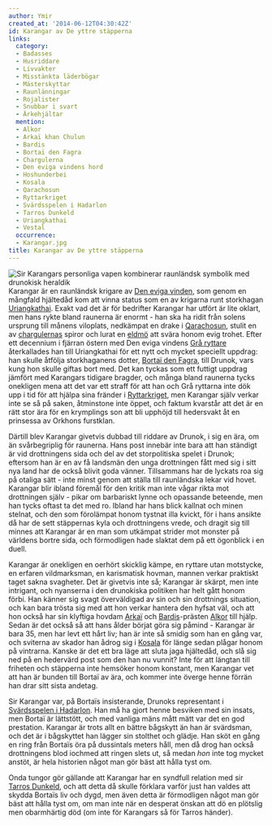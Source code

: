 ```yaml
---
author: Ymir
created_at: '2014-06-12T04:30:42Z'
id: Karangar av De yttre stäpperna
links:
  category:
  - Badasses
  - Husriddare
  - Livvakter
  - Misstänkta läderbögar
  - Mästerskyttar
  - Raunlänningar
  - Rojalister
  - Snubbar i svart
  - Ärkehjältar
  mention:
  - Alkor
  - Arkaï khan Chulun
  - Bardis
  - Bortaï den Fagra
  - Chargulerna
  - Den eviga vindens hord
  - Hoshunderbei
  - Kosala
  - Qarachosun
  - Ryttarkriget
  - Svärdsspelen i Hadarlon
  - Tarros Dunkeld
  - Uriangkathai
  - Vestal
  occurrence:
  - Karangar.jpg
title: Karangar av De yttre stäpperna
---
```


![Sir Karangars personliga vapen kombinerar raunländsk symbolik med drunokisk heraldik] Karangar är
en raunländsk krigare av [Den eviga vinden], som genom en mångfald hjältedåd kom att vinna status
som en av krigarna runt storkhagan [Uriangkathai]. Exakt vad det är för bedrifter Karangar har
utfört är lite oklart, men hans rykte bland raunerna är enormt - han ska ha ridit från solens
ursprung till månens viloplats, nedkämpat en drake i [Qarachosun], stulit en av [chargulernas]
spiror och lurat en [eldmö] att svära honom evig trohet. Efter ett decennium i fjärran östern med
Den eviga vindens [Grå ryttare] återkallades han till Uriangkathai för ett nytt och mycket speciellt
uppdrag: han skulle åtfölja storkhaganens dotter, [Bortaï den Fagra], till Drunok, vars kung hon
skulle giftas bort med. Det kan tyckas som ett futtigt uppdrag jämfört med Karangars tidigare
bragder, och många bland raunerna tycks onekligen mena att det var ett straff för att han och Grå
ryttarna inte dök upp i tid för att hjälpa sina fränder i [Ryttarkriget], men Karangar själv verkar
inte se så på saken, åtminstone inte öppet, och faktum kvarstår att det är en rätt stor ära för en
krymplings son att bli upphöjd till hedersvakt åt en prinsessa av Orkhons furstklan.

Därtill blev Karangar givetvis dubbad till riddare av Drunok, i sig en ära, om än svårbegriplig för
raunerna. Hans post innebär inte bara att han ständigt är vid drottningens sida och del av det
storpolitiska spelet i Drunok; eftersom han är en av få landsmän den unga drottningen fått med sig i
sitt nya land har de också blivit goda vänner. Tillsammans har de lyckats roa sig på otaliga sätt -
inte minst genom att ställa till raunländska lekar vid hovet. Karangar blir ibland föremål för den
kritik man inte vågar rikta mot drottningen själv - pikar om barbariskt lynne och opassande
beteende, men han tycks oftast ta det med ro. Ibland har hans blick kallnat och minen stelnat, och
den som förolämpat honom tystnat illa kvickt, för i hans ansikte då har de sett stäppernas kyla och
drottningens vrede, och dragit sig till minnes att Karangar är en man som utkämpat strider mot
monster på världens bortre sida, och förmodligen hade slaktat dem på ett ögonblick i en duell.

Karangar är onekligen en oerhört skicklig kämpe, en ryttare utan motstycke, en erfaren vildmarksman,
en karismatisk hovman, mannen verkar praktiskt taget sakna svagheter. Det är givetvis inte så;
Karangar är skärpt, men inte intrigant, och nyanserna i den drunokiska politiken har helt gått honom
förbi. Han känner sig svagt överväldigad av sin och sin drottnings situation, och kan bara trösta
sig med att hon verkar hantera den hyfsat väl, och att hon också har sin klyftiga hovdam [Arkaï] och
[Bardis]-prästen [Alkor] till hjälp. Sedan är det också så att hans ålder börjat göra sig påmind -
Karangar är bara 35, men har levt ett hårt liv; han är inte så smidig som han en gång var, och
sviterna av skador han ådrog sig i [Kosala] för länge sedan plågar honom på vintrarna. Kanske är det
ett bra läge att sluta jaga hjältedåd, och slå sig ned på en hedervärd post som den han nu vunnit?
Inte för att längtan till friheten och stäpperna inte hemsöker honom konstant, men Karangar vet att
han är bunden till Bortaï av ära, och kommer inte överge henne förrän han drar sitt sista andetag.

Sir Karangar var, på Bortaïs insisterande, Drunoks representant i [Svärdsspelen i Hadarlon]. Han må
ha gjort henne besviken med sin insats, men Bortaï är lättstött, och med vanliga mäns mått mätt var
det en god prestation. Karangar är trots allt en bättre bågskytt än han är svärdsman, och det är i
bågskyttet han lägger sin stolthet och glädje. Han sköt en gång en ring från Bortaïs öra på
dussintals meters håll, men då drog han också drottningens blod iochmed att ringen slets ut, så
medan *hon* inte tog mycket anstöt, är hela historien något man gör bäst att hålla tyst om.

Onda tungor gör gällande att Karangar har en syndfull relation med sir [Tarros Dunkeld], och att
detta då skulle förklara varför just han valdes att skydda Bortaïs liv och dygd, men även detta är
förmodligen något man gör bäst att hålla tyst om, om man inte när en desperat önskan att dö en
plötslig men obarmhärtig död (om inte för Karangars så för Tarros händer).

  [Sir Karangars personliga vapen kombinerar raunländsk symbolik med drunokisk heraldik]: Karangar.jpg
    "Sir Karangars personliga vapen kombinerar raunländsk symbolik med drunokisk heraldik"
  [Den eviga vinden]: Den_eviga_vindens_hord
  [Uriangkathai]: Uriangkathai
  [Qarachosun]: Qarachosun
  [chargulernas]: Chargulerna
  [eldmö]: Vestal
  [Grå ryttare]: Hoshunderbei
  [Bortaï den Fagra]: Bortaï_den_Fagra
  [Ryttarkriget]: Ryttarkriget
  [Arkaï]: Arkaï_khan_Chulun
  [Bardis]: Bardis
  [Alkor]: Alkor
  [Kosala]: Kosala
  [Svärdsspelen i Hadarlon]: Svärdsspelen_i_Hadarlon
  [Tarros Dunkeld]: Tarros_Dunkeld